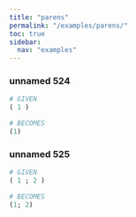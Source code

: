 ```yaml
---
title: "parens"
permalink: "/examples/parens/"
toc: true
sidebar:
  nav: "examples"
---
```


### unnamed 524
```ruby
# GIVEN
( 1 )
```
```ruby
# BECOMES
(1)
```
### unnamed 525
```ruby
# GIVEN
( 1 ; 2 )
```
```ruby
# BECOMES
(1; 2)
```
